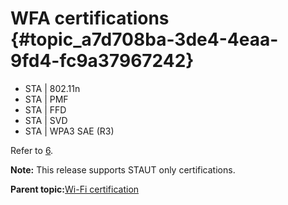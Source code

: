 # WFA certifications {#topic_a7d708ba-3de4-4eaa-9fd4-fc9a37967242}

-   STA \| 802.11n
-   STA \| PMF
-   STA \| FFD
-   STA \| SVD
-   STA \| WPA3 SAE \(R3\)

Refer to [6](references.md#item_tn00066).

**Note:** This release supports STAUT only certifications.

**Parent topic:**[Wi-Fi certification](../topics/wi-fi_certification.md)

